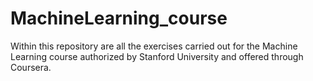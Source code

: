 # MachineLearning_course
Within this repository are all the exercises carried out for the Machine Learning course authorized by Stanford University and offered through Coursera.
